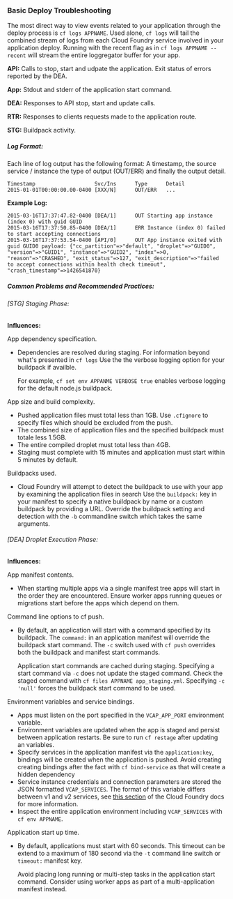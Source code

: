 ### Basic Deploy Troubleshooting

The most direct way to view events related to your application through the deploy process is `cf logs APPNAME`. Used alone, `cf logs` will tail the combined stream of logs from each Cloud Foundry service involved in your application deploy. Running with the recent flag as in `cf logs APPNAME --recent` will stream the entire loggregator buffer for your app.

**API:**
Calls to stop, start and udpate the application. Exit status of errors reported by the DEA.

**App:**
Stdout and stderr of the application start command.

**DEA:**
Responses to API stop, start and update calls.

**RTR:**
Responses to clients requests made to the application route.

**STG:**
Buildpack activity.

##### Log Format:

Each line of log output has the following format: A timestamp, the source service / instance the type of output (OUT/ERR) and finally the output detail. 

	Timestamp                   Svc/Ins      Type      Detail
	2015-01-01T00:00:00.00-0400 [XXX/N]      OUT/ERR   ...

**Example Log:**
	       
	2015-03-16T17:37:47.82-0400 [DEA/1]      OUT Starting app instance (index 0) with guid GUID
	2015-03-16T17:37:50.85-0400 [DEA/1]      ERR Instance (index 0) failed to start accepting connections
	2015-03-16T17:37:53.54-0400 [API/0]      OUT App instance exited with guid GUID0 payload: {"cc_partition"=>"default", "droplet"=>"GUID0", "version"=>"GUID1", "instance"=>"GUID2", "index"=>0, "reason"=>"CRASHED", "exit_status"=>127, "exit_description"=>"failed to accept connections within health check timeout", "crash_timestamp"=>1426541870}

##### Common Problems and Recommended Practices:

###### [STG] Staging Phase:
 
**Influences:**
 
App dependency specification.

- Dependencies are resolved during staging. For information beyond what's presented in `cf logs` Use the the verbose logging option for your buildpack if availble.

	For example, `cf set env APPANME VERBOSE true` enables verbose logging for the default node.js buildpack.

App size and build complexity.

- Pushed application files must total less than 1GB. Use `.cfignore` to specify files which should be excluded from the push. 
- The combined size of application files and the specified buildpack must totale less 1.5GB. 
- The entire compiled droplet must total less than 4GB.
- Staging must complete with 15 minutes and application must start within 5 minutes by default.

Buildpacks used.

- Cloud Foundry will attempt to detect the buildpack to use with your app by examining the application files in search Use the `buildpack:` key in your manifest to specify a native buildpack by name or a custom buildpack by providing a URL. Override the buildpack setting and detection with the `-b` commandline switch which takes the same arguments.

###### [DEA] Droplet Execution Phase:

**Influences:**

App manifest contents.

- When starting multiple apps via a single manifest tree apps will start in the order they are encountered. Ensure worker apps running queues or migrations start before the apps which depend on them.

Command line options to cf push. 

- By default, an application will start with a command specified by its buildpack. The `command:` in an application manifest will override the buildpack start command. The `-c` switch used with `cf push` overrides both the buildpack and manifest start commands. 

	Application start commands are cached during staging. Specifying a start command via `-c` does not update the staged command. Check the staged command with `cf files APPNAME app_staging.yml`. Specifying `-c 'null'` forces the buildpack start command to be used. 

Environment variables and service bindings.

- Apps must listen on the port specified in the `VCAP_APP_PORT` environment variable.
- Environment variables are updated when the app is staged and persist between application restarts. Be sure to run `cf restage` after updating an variables.
- Specify services in the application manifest via the `application:key`, bindings will be created when the application is pushed. Avoid creating creating bindings after the fact with `cf bind-service` as that will create a hidden dependency 
- Service instance credentials and connection parameters are stored the JSON formatted `VCAP_SERVICES`. The format of this variable differs between v1 and v2 services, see [this section](http://docs.cloudfoundry.org/devguide/deploy-apps/environment-variable.html#VCAP-SERVICES) of the Cloud Foundry docs for more information.
- Inspect the entire application environment including `VCAP_SERVICES` with `cf env APPNAME`.

Application start up time.

- By default, applications must start with 60 seconds. This timeout can be extend to a maximum of 180 second via the `-t` command line switch or `timeout:` manifest key.

	Avoid placing long running or multi-step tasks in the application start command. Consider using worker apps as part of a multi-application manifest instead.






